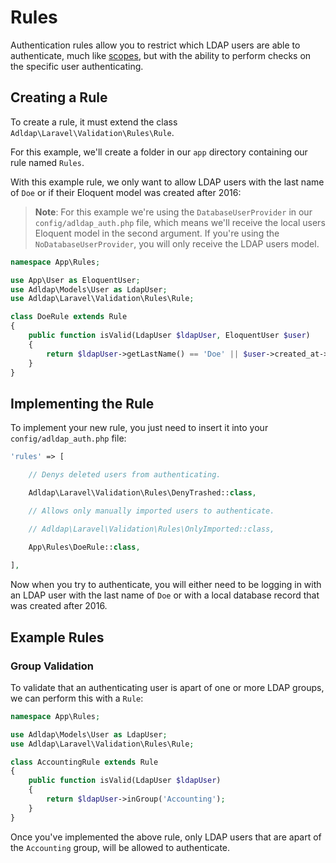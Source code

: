 # Rules

Authentication rules allow you to restrict which LDAP users are able to authenticate, much like [scopes](docs/scopes.md),
but with the ability to perform checks on the specific user authenticating.

## Creating a Rule

To create a rule, it must extend the class `Adldap\Laravel\Validation\Rules\Rule`.

For this example, we'll create a folder in our `app` directory containing our rule named `Rules`.

With this example rule, we only want to allow LDAP users with the last name of `Doe` or if their Eloquent model was created after 2016:

> **Note**: For this example we're using the `DatabaseUserProvider` in our
> `config/adldap_auth.php` file, which means we'll receive the local users
> Eloquent model in the second argument. If you're using the
> `NoDatabaseUserProvider`, you will only receive
> the LDAP users model.

```php
namespace App\Rules;

use App\User as EloquentUser;
use Adldap\Models\User as LdapUser;
use Adldap\Laravel\Validation\Rules\Rule;

class DoeRule extends Rule
{
    public function isValid(LdapUser $ldapUser, EloquentUser $user)
    {
        return $ldapUser->getLastName() == 'Doe' || $user->created_at->year > '2016';
    }
}
```

## Implementing the Rule

To implement your new rule, you just need to insert it into your `config/adldap_auth.php` file:

```php
'rules' => [

    // Denys deleted users from authenticating.

    Adldap\Laravel\Validation\Rules\DenyTrashed::class,

    // Allows only manually imported users to authenticate.

    // Adldap\Laravel\Validation\Rules\OnlyImported::class,
    
    App\Rules\DoeRule::class,

],
```

Now when you try to authenticate, you will either need to be logging in with an LDAP user with the last name of `Doe` or 
with a local database record that was created after 2016.

## Example Rules

### Group Validation

To validate that an authenticating user is apart of one or more LDAP groups, we can perform this with a `Rule`:

```php
namespace App\Rules;

use Adldap\Models\User as LdapUser;
use Adldap\Laravel\Validation\Rules\Rule;

class AccountingRule extends Rule
{
    public function isValid(LdapUser $ldapUser)
    {
        return $ldapUser->inGroup('Accounting');
    }
}
```

Once you've implemented the above rule, only LDAP users that are apart of the `Accounting` group, will be allowed to authenticate.
